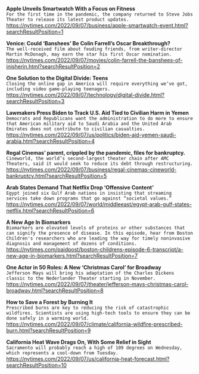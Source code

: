 **Apple Unveils Smartwatch With a Focus on Fitness**\
`For the first time in the pandemic, the company returned to Steve Jobs Theater to release its latest product updates.`\
https://nytimes.com/2022/09/07/business/apple-smartwatch-event.html?searchResultPosition=1

**Venice: Could ‘Banshees’ Be Colin Farrell’s Oscar Breakthrough?**\
`The well-received film about feuding friends, from writer-director Martin McDonagh, may earn the star his first Oscar nomination.`\
https://nytimes.com/2022/09/07/movies/colin-farrell-the-banshees-of-inisherin.html?searchResultPosition=2

**One Solution to the Digital Divide: Teens**\
`Closing the online gap in America will require everything we’ve got, including video game-playing teenagers.`\
https://nytimes.com/2022/09/07/technology/digital-divide.html?searchResultPosition=3

**Lawmakers Press Biden to Track U.S. Aid Tied to Civilian Harm in Yemen**\
`Democrats and Republicans want the administration to do more to ensure that American military aid to Saudi Arabia and the United Arab Emirates does not contribute to civilian casualties.`\
https://nytimes.com/2022/09/07/us/politics/biden-aid-yemen-saudi-arabia.html?searchResultPosition=4

**Regal Cinemas’ parent, crippled by the pandemic, files for bankruptcy.**\
`Cineworld, the world’s second-largest theater chain after AMC Theaters, said it would seek to reduce its debt through restructuring.`\
https://nytimes.com/2022/09/07/business/regal-cinemas-cineworld-bankruptcy.html?searchResultPosition=5

**Arab States Demand That Netflix Drop ‘Offensive Content’**\
`Egypt joined six Gulf Arab nations in insisting that streaming services take down programs that go against “societal values.”`\
https://nytimes.com/2022/09/07/world/middleeast/egypt-arab-gulf-states-netflix.html?searchResultPosition=6

**A New Age In Biomarkers**\
`Biomarkers are elevated levels of proteins or other substances that can signify the presence of disease. In this episode, hear from Boston Children's researchers who are leading the way for timely noninvasive diagnosis and management of dozens of conditions.`\
https://nytimes.com/paidpost/boston-childrens-episode-6-transcript/a-new-age-in-biomarkers.html?searchResultPosition=7

**One Actor in 50 Roles: A New ‘Christmas Carol’ for Broadway**\
`Jefferson Mays will bring his adaptation of the Charles Dickens classic to the Nederlander Theater starting in November.`\
https://nytimes.com/2022/09/07/theater/jefferson-mays-christmas-carol-broadway.html?searchResultPosition=8

**How to Save a Forest by Burning It**\
`Prescribed burns are key to reducing the risk of catastrophic wildfires. Scientists are using high-tech tools to ensure they can be done safely in a warming world.`\
https://nytimes.com/2022/09/07/climate/california-wildfire-prescribed-burn.html?searchResultPosition=9

**California Heat Wave Drags On, With Some Relief in Sight**\
`Sacramento will probably reach a high of 109 degrees on Wednesday, which represents a cool-down from Tuesday.`\
https://nytimes.com/2022/09/07/us/california-heat-forecast.html?searchResultPosition=10

